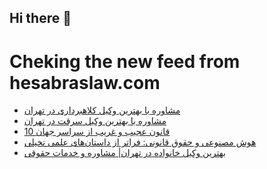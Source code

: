 ## Hi there 👋


# Cheking the new feed from hesabraslaw.com
<!-- BLOG-POST-LIST:START -->
- [مشاوره با بهترین وکیل کلاهبرداری در تهران](https://hesabraslaw.com/blog/%D9%85%D8%B4%D8%A7%D9%88%D8%B1%D9%87-%D8%A8%D8%A7-%D8%A8%D9%87%D8%AA%D8%B1%DB%8C%D9%86-%D9%88%DA%A9%DB%8C%D9%84-%DA%A9%D9%84%D8%A7%D9%87%D8%A8%D8%B1%D8%AF%D8%A7%D8%B1%DB%8C-%D8%AF%D8%B1-%D8%AA%D9%87%D8%B1%D8%A7%D9%86/)
- [مشاوره با بهترین وکیل سرقت در تهران](https://hesabraslaw.com/blog/%D9%85%D8%B4%D8%A7%D9%88%D8%B1%D9%87-%D8%A8%D8%A7-%D8%A8%D9%87%D8%AA%D8%B1%DB%8C%D9%86-%D9%88%DA%A9%DB%8C%D9%84-%D8%B3%D8%B1%D9%82%D8%AA-%D8%AF%D8%B1-%D8%AA%D9%87%D8%B1%D8%A7%D9%86/)
- [10 قانون عجیب و غریب از سراسر جهان](https://hesabraslaw.com/blog/10-%D9%82%D8%A7%D9%86%D9%88%D9%86-%D8%B9%D8%AC%DB%8C%D8%A8-%D9%88-%D8%BA%D8%B1%DB%8C%D8%A8-%D8%A7%D8%B2-%D8%B3%D8%B1%D8%A7%D8%B3%D8%B1-%D8%AC%D9%87%D8%A7%D9%86/)
- [هوش مصنوعی و حقوق قانونی: فراتر از داستان‌های علمی تخیلی](https://hesabraslaw.com/blog/%D9%87%D9%88%D8%B4-%D9%85%D8%B5%D9%86%D9%88%D8%B9%DB%8C-%D9%88-%D8%AD%D9%82%D9%88%D9%82-%D9%82%D8%A7%D9%86%D9%88%D9%86%DB%8C-%D9%81%D8%B1%D8%A7%D8%AA%D8%B1-%D8%A7%D8%B2-%D8%AF%D8%A7%D8%B3%D8%AA%D8%A7%D9%86%D9%87%D8%A7%DB%8C-%D8%B9%D9%84%D9%85%DB%8C-%D8%AA%D8%AE%DB%8C%D9%84%DB%8C/)
- [بهترین وکیل خانواده در تهران| مشاوره و خدمات حقوقی](https://hesabraslaw.com/blog/%D8%A8%D9%87%D8%AA%D8%B1%DB%8C%D9%86-%D9%88%DA%A9%DB%8C%D9%84-%D8%AE%D8%A7%D9%86%D9%88%D8%A7%D8%AF%D9%87-%D8%AA%D9%87%D8%B1%D8%A7%D9%86/)
<!-- BLOG-POST-LIST:END -->

<!--
**hessabras/hessabras** is a ✨ _special_ ✨ repository because its `README.md` (this file) appears on your GitHub profile.

Here are some ideas to get you started:

- 🔭 I’m currently working on ...
- 🌱 I’m currently learning ...
- 👯 I’m looking to collaborate on ...
- 🤔 I’m looking for help with ...
- 💬 Ask me about ...
- 📫 How to reach me: ...
- 😄 Pronouns: ...
- ⚡ Fun fact: ...
-->
